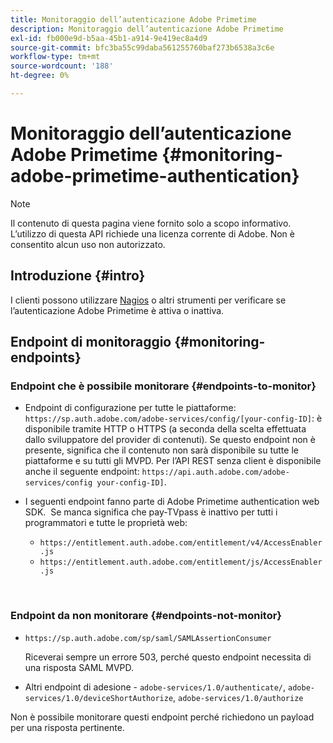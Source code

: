 ```yaml
---
title: Monitoraggio dell’autenticazione Adobe Primetime
description: Monitoraggio dell’autenticazione Adobe Primetime
exl-id: fb000e9d-b5aa-45b1-a914-9e419ec8a4d9
source-git-commit: bfc3ba55c99daba561255760baf273b6538a3c6e
workflow-type: tm+mt
source-wordcount: '188'
ht-degree: 0%

---
```


# Monitoraggio dell’autenticazione Adobe Primetime {#monitoring-adobe-primetime-authentication}

>[!NOTE]
>
>Il contenuto di questa pagina viene fornito solo a scopo informativo. L’utilizzo di questa API richiede una licenza corrente di Adobe. Non è consentito alcun uso non autorizzato.

## Introduzione {#intro}

I clienti possono utilizzare [Nagios](http://www.nagios.org) o altri strumenti per verificare se l’autenticazione Adobe Primetime è attiva o inattiva. 

## Endpoint di monitoraggio {#monitoring-endpoints}

### Endpoint che è possibile monitorare {#endpoints-to-monitor}

* Endpoint di configurazione per tutte le piattaforme: `https://sp.auth.adobe.com/adobe-services/config/[your-config-ID]`: è disponibile tramite HTTP o HTTPS (a seconda della scelta effettuata dallo sviluppatore del provider di contenuti). Se questo endpoint non è presente, significa che il contenuto non sarà disponibile su tutte le piattaforme e su tutti gli MVPD. Per l’API REST senza client è disponibile anche il seguente endpoint:  `https://api.auth.adobe.com/adobe-services/config your-config-ID]`.

* I seguenti endpoint fanno parte di Adobe Primetime authentication web SDK.  Se manca significa che pay-TVpass è inattivo per tutti i programmatori e tutte le proprietà web:

   * `https://entitlement.auth.adobe.com/entitlement/v4/AccessEnabler.js`
   * `https://entitlement.auth.adobe.com/entitlement/js/AccessEnabler.js`

 
### Endpoint da non monitorare {#endpoints-not-monitor}

* `https://sp.auth.adobe.com/sp/saml/SAMLAssertionConsumer`

   Riceverai sempre un errore 503, perché questo endpoint necessita di una risposta SAML MVPD.

* Altri endpoint di adesione - `adobe-services/1.0/authenticate/`, `adobe-services/1.0/deviceShortAuthorize`, `adobe-services/1.0/authorize`

Non è possibile monitorare questi endpoint perché richiedono un payload per una risposta pertinente.
